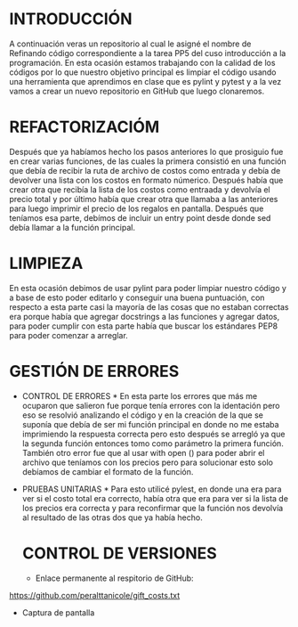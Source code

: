 # INTRODUCCIÓN
A continuación veras un repositorio al cual le asigné el nombre de Refinando código correspondiente a la tarea PP5 del cuso introducción a la programación. En esta ocasión estamos trabajando con la calidad de los códigos por lo que nuestro objetivo principal es limpiar el código usando una herramienta que aprendimos en clase que es pylint y pytest y a la vez vamos a crear un nuevo repositorio en GitHub que luego clonaremos. 

# REFACTORIZACIÓM
Después que ya habíamos hecho los pasos anteriores lo que prosiguio fue en crear varias funciones, de las cuales la primera consistió en una función que debía de recibir la ruta de archivo de costos como entrada y debía de devolver una lista con los costos en formato númerico. Después había que crear otra que recibía la lista de los costos como entraada y devolvía el precio total y por último había que crear otra que llamaba a las anteriores para luego imprimir el precio de los regalos en pantalla. Después que teníamos esa parte, debímos de incluir un entry point desde donde sed debía llamar a la función principal. 

# LIMPIEZA
En esta ocasión debimos de usar pylint para poder limpiar nuestro código y a base de esto poder editarlo y conseguir una buena puntuación, con respecto a esta parte casi la mayoría de las cosas que no estaban correctas era porque había que agregar docstrings a las funciones y agregar datos, para poder cumplir con esta parte había que buscar los estándares PEP8 para poder comenzar a arreglar.

# GESTIÓN DE ERRORES 
* CONTROL DE ERRORES *
En esta parte los errores que más me ocuparon  que salieron fue porque tenía errores con la identación pero eso se resolvió analizando el código y en la creación de la que se suponía que debía de ser mi función principal en donde no me estaba imprimiendo la respuesta correcta pero esto después se arregló ya que la segunda función entonces tomo como parámetro la primera función. También otro error fue que al usar with open () para poder abrir el archivo que teníamos con los precios pero para solucionar esto solo debíamos de cambiar el formato de la función.

* PRUEBAS UNITARIAS *
Para esto utilicé pylest, en donde una era para ver si el costo total era correcto, había otra que era para ver si la lista de los precios era correcta y para reconfirmar que la función nos devolvía al resultado de las otras dos que ya había hecho. 

  # CONTROL DE VERSIONES
  * Enlace permanente al respitorio de GitHub:

https://github.com/peralttanicole/gift_costs.txt 


  
  * Captura de pantalla